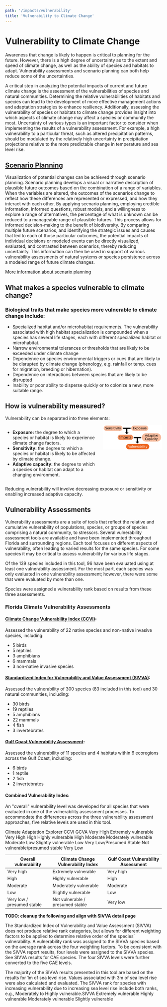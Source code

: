 ```yaml
---
path: '/impacts/vulnerability'
title: 'Vulnerability to Climate Change'
---
```


# Vulnerability to Climate Change

Awareness that change is likely to happen is critical to planning for the future. However, there is a high degree of uncertainty as to the extent and speed of climate change, as well as the ability of species and habitats to adapt. Vulnerability assessments and scenario planning can both help reduce some of the uncertainties.

A critical step in analyzing the potential impacts of current and future climate change is the assessment of the vulnerabilities of species and natural communities. Determining the relative vulnerabilities of habitats and species can lead to the development of more effective management actions and adaptation strategies to enhance resiliency. Additionally, assessing the vulnerability of species or habitats to climate change provides insight into which aspects of climate change may affect a species or community the most. Uncertainty of various types is an important factor to consider when implementing the results of a vulnerability assessment. For example, a high vulnerability to a particular threat, such as altered precipitation patterns, should be modulated by the relatively high uncertainty in precipitation projections relative to the more predictable change in temperature and sea level rise.

## [Scenario Planning](/impacts/vulnerability/scenarios)

Visualization of potential changes can be achieved through scenario planning. Scenario planning develops a visual or narrative description of plausible future outcomes based on the combination of a range of variables. When the variables are altered, the outcomes of the scenarios change to reflect how these differences are represented or expressed, and how they interact with each other. By applying scenario planning, employing credible information, informed questions, robust models, and a willingness to explore a range of alternatives, the percentage of what is unknown can be reduced to a manageable range of plausible futures. This process allows for informed decision-making to the benefit of biodiversity. By comparing multiple future scenarios, and identifying the strategic issues and causes that led to each of those particular outcomes, the potential impacts of individual decisions or modeled events can be directly visualized, evaluated, and contrasted between scenarios, thereby reducing uncertainty. This information can then be used in support of various vulnerability assessments of natural systems or species persistence across a modeled range of future climate changes.

[More information about scenario planning](/impacts/vulnerability/scenarios)

## What makes a species vulnerable to climate change?

### Biological traits that make species more vulnerable to climate change include:

- Specialized habitat and/or microhabitat requirements. The vulnerability associated with high habitat specialization is compounded when a species has several life stages, each with different specialized habitat or microhabitat.
- Narrow environmental tolerances or thresholds that are likely to be exceeded under climate change
- Dependence on species environmental triggers or cues that are likely to be disrupted by climate change (phenology, e.g. rainfall or temp. cues for migration, breeding or hibernation).
- Dependence on interactions between species that are likely to be disrupted
- Inability or poor ability to disperse quickly or to colonize a new, more suitable range.

## How is vulnerability measured?

Vulnerability can be separated into three elements:

<div class="columns">
<div class="column">
<ul>
<li><b>Exposure:</b> the degree to which a species or habitat is likely to experience climate change factors.</li>
<li><b>Sensitivity:</b> the degree to which a species or habitat is likely to be affected by climate change.</li>
<li><b>Adaptive capacity:</b> the degree to which a species or habitat can adapt to a changing environment.</li>
</ul>
</div>
<div class="column">
<img src="vulnerability-graphic.svg" alt="Vulnerability graphic" style="width: 430px;"></img>
</div>
</div>

Reducing vulnerability will involve decreasing exposure or sensitivity or enabling increased adaptive capacity.

## Vulnerability Assessments

Vulnerability assessments are a suite of tools that reflect the relative and cumulative vulnerability of populations, species, or groups of species comprising a natural community, to stressors. Several vulnerability assessment tools are available and have been implemented throughout Florida and surrounding regions. Each tool focuses on different aspects of vulnerability, often leading to varied results for the same species. For some species it may be critical to assess vulnerability for various life stages.

Of the 139 species included in this tool, 96 have been evaluated using at least one vulnerability assessment. For the most part, each species was only evaluated in one vulnerability assessment; however, there were some that were evaluated by more than one.

Species were assigned a vulnerability rank based on results from these three assessments.

### Florida Climate Vulnerability Assessments

#### [Climate Change Vulnerability Index (CCVI)](/impacts/vulnerability/ccvi):

Assessed the vulnerability of 22 native species and non-native invasive species, including:

- 5 birds
- 5 reptiles
- 3 amphibians
- 6 mammals
- 3 non-native invasive species

#### [Standardized Index for Vulnerability and Value Assessment (SIVVA)](/impacts/vulnerability/sivva):

Assessed the vulnerability of 300 species (83 included in this tool) and 30 natural communities, including:

- 30 birds
- 19 reptiles
- 5 amphibians
- 22 mammals
- 4 fish
- 3 invertebrates

#### [Gulf Coast Vulnerability Assessment](/impacts/vulnerability/gcva):

Assessed the vulnerability of 11 species and 4 habitats within 6 ecoregions across the Gulf Coast, including:

- 6 birds
- 1 reptile
- 2 fish
- 2 invertebrates

#### Combined Vulnerability Index:

An "overall" vulnerability level was developed for all species that were evaluated in one of the vulnerability assessment processes. To accommodate the differences across the three vulnerability assessment approaches, five relative levels are used in this tool.

Climate Adaptation Explorer CCVI GCVA
Very High Extremely vulnerable Very High
High Highly vulnerable High
Moderate Moderately vulnerable Moderate
Low Slightly vulnerable Low
Very Low/Presumed Stable Not vulnerable/presumed stable Very Low

<table>
<thead>
<tr>
<th>Overall vulnerability</th>
<th>Climate Change Vulnerability Index</th>
<th>Gulf Coast Vulnerability Assessment</th>
</tr>
</thead>
<tbody>
<tr>
<td>Very high</td>
<td>Extremely vulnerable</td>
<td>Very high</td>
</tr>

<tr>
<td>High</td>
<td>Highly vulnerable</td>
<td>High</td>
</tr>

<tr>
<td>Moderate</td>
<td>Moderately vulnerable</td>
<td>Moderate</td>
</tr>

<tr>
<td>Low</td>
<td>Slightly vulnerable</td>
<td>Low</td>
</tr>

<tr>
<td>Very low / presumed stable</td>
<td>Not vulnerable / presumed stable</td>
<td>Very low</td>
</tr>

</tbody>
</table>

**TODO: cleanup the following and align with SIVVA detail page**

The Standardized Index of Vulnerability and Value Assessment (SIVVA) does not produce relative rank categories, but allows for different weighting factors to be applied to determine relative order of the species’ vulnerability. A vulnerability rank was assigned to the SIVVA species based on the average rank across the four weighting factors. To be consistent with the SIVVA report results, four levels were assigned to the SIVVA species. See SIVVA results for CAE species.
The four SIVVA levels were further converted to the five CAE levels.

The majority of the SIVVA results presented in this tool are based on the results for 1m of sea level rise. Values associated with 3m of sea level rise were also calculated and evaluated. The SIVVA rank for species with increasing vulnerability due to increasing sea level rise include both ranks, e.g., Moderately to Highly vulnerable.SIVVA
Extremely vulnerable
Highly vulnerable
Moderately vulnerable
Slightly vulnerable
